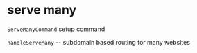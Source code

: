 # serve many

`ServeManyCommand` setup command

`handleServeMany` -- subdomain based routing for many websites

